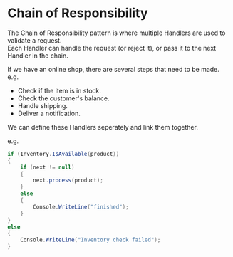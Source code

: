 # Chain of Responsibility

The Chain of Responsibility pattern
is where multiple Handlers are used
to validate a request.  
Each Handler can handle the request
(or reject it), or pass it to the
next Handler in the chain.

If we have an online shop, there are
several steps that need to be made.  
e.g.
- Check if the item is in stock.
- Check the customer's balance.
- Handle shipping.
- Deliver a notification.

We can define these Handlers seperately
and link them together.

e.g.
```cs
if (Inventory.IsAvailable(product))
{
    if (next != null)
    {
        next.process(product);
    }
    else
    {
        Console.WriteLine("finished");
    }
}
else
{
    Console.WriteLine("Inventory check failed");
}
```
